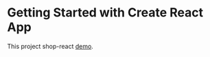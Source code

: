 # Getting Started with Create React App

This project shop-react [demo](https://alex-webdeveloper.github.io/shop-react).








